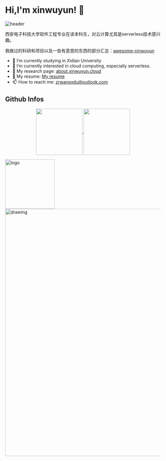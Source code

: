 # Hi,I'm xinwuyun! 👋

![header](https://capsule-render.vercel.app/api?type=waving&color=auto&height=220&section=header&text=xinwuyun&fontSize=60&animation=fadeIn&fontAlignY=38&desc=21yo%20software%20developer&descAlignY=60&descAlign=62)

西安电子科技大学软件工程专业在读本科生，对云计算尤其是serverless技术感兴趣。

我做过的科研和项目以及一些有意思的东西的部分汇总：[awesome-xinwuyun](https://github.com/xinwuyun/awesome-xinwuyun)

+ 🔭 I’m currently studying in Xidian University
+ 🌱 I’m currently interested in cloud computing, especially serverless.
+ 📄 My research page: [about.xinwuyun.cloud](https://about.xinwuyun.cloud)
+ 💬 My resume: [My resume](https://about.xinwuyun.cloud/assets/resume.pdf)
+ 📫 How to reach me: zrwangxdu@outlook.com

## Github Infos

<p align="center">
  <a href="https://github.com/xinwuyun">
    <img
      align="center"
      height="150em"
      src="https://github-readme-stats.vercel.app/api?username=xinwuyun&show_icons=true&theme=tokyonight"
    />
  </a>
  <a href="https://github.com/xinwuyun">
    <img
      align="center"
      height="150em"
      src="https://github-readme-stats.vercel.app/api/top-langs/?username=xinwuyun&show_icons=true&include_all_commits=true&count_private=true&layout=compact&theme=tokyonight"
    />
  </a>
</p>

<img src="https://github-profile-trophy.vercel.app/?username=xinwuyun&theme=onedark&column=7" alt="logo" height="160" align="center" style="margin: auto;" />

<!-- <p align="center">
  <a href="https://github.com/okamimks">
    <img
      align="center"
      src="https://github-profile-trophy.vercel.app/?username=okamimks&theme=onedark&no-frame=true&row=1&&margin-w=20&no-bg=true"
    />
  </a>
</a>
</p> -->

<img src="https://activity-graph.herokuapp.com/graph?username=xinwuyun&theme=react-dark" alt="drawing" width="800"/>
